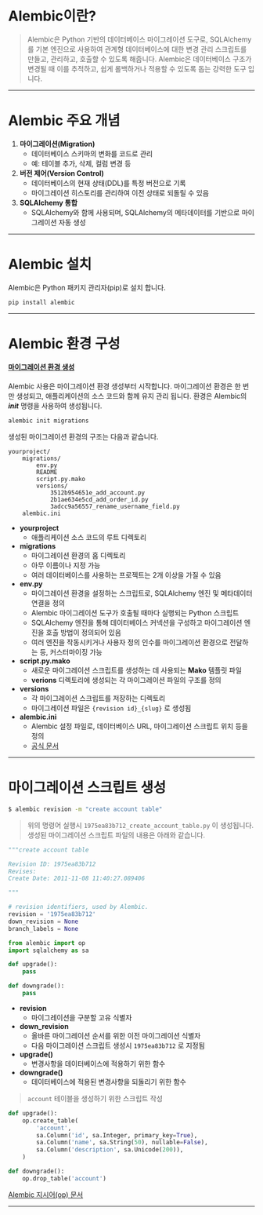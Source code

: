 # Alembic이란?

>Alembic은 Python 기반의 데이터베이스 마이그레이션 도구로, SQLAlchemy를 기본 엔진으로 사용하여 관계형 데이터베이스에 대한 변경 관리 스크립트를 만들고, 관리하고, 호출할 수 있도록 해줍니다. 
>Alembic은 데이터베이스 구조가 변경될 때 이를 추적하고, 쉽게 롤백하거나 적용할 수 있도록 돕는 강력한 도구 입니다. 

---
# Alembic 주요 개념

1. **마이그레이션(Migration)**
	- 데이터베이스 스키마의 변화를 코드로 관리 
	- 예: 테이블 추가, 삭제, 컬럼 변경 등
2. **버전 제어(Version Control)**
	- 데이터베이스의 현재 상태(DDL)를 특정 버전으로 기록
	- 마이그레이션 히스토리를 관리하여 이전 상태로 되돌릴 수 있음
3. **SQLAlchemy 통합**
	- SQLAlchemy와 함께 사용되며, SQLAlchemy의 메타데이터를 기반으로 마이그레이션 자동 생성

---
# Alembic 설치

Alembic은 Python 패키지 관리자(pip)로 설치 합니다.

```bash
pip install alembic
```

---
# Alembic 환경 구성

#### [마이그레이션 환경 생성](https://alembic.sqlalchemy.org/en/latest/tutorial.html#the-migration-environment)

Alembic 사용은 마이그레이션 환경 생성부터 시작합니다.
마이그레이션 환경은 한 번만 생성되고, 애플리케이션의 소스 코드와 함께 유지 관리 됩니다.
환경은 Alembic의 ***init*** 명령을 사용하여 생성됩니다.

```bash
alembic init migrations
```

생성된 마이그레이션 환경의 구조는 다음과 같습니다.

```
yourproject/
    migrations/
        env.py
        README
        script.py.mako
        versions/
            3512b954651e_add_account.py
            2b1ae634e5cd_add_order_id.py
            3adcc9a56557_rename_username_field.py
	alembic.ini
```

- **yourproject**
	- 애플리케이션 소스 코드의 루트 디렉토리
- **migrations**
	- 마이그레이션 환경의 홈 디렉토리
	- 아무 이름이나 지정 가능
	- 여러 데이터베이스를 사용하는 프로젝트는 2개 이상을 가질 수 있음
- **env.py**
	- 마이그레이션 환경을 설정하는 스크립트로, SQLAlchemy 엔진 및 메타데이터 연결을 정의
	- Alembic 마이그레이션 도구가 호출될 때마다 실행되는 Python 스크립트
	- SQLAlchemy 엔진을 통해 데이터베이스 커넥션을 구성하고 마이그레이션 엔진을 호출 방법이 정의되어 있음
	- 여러 엔진을 작동시키거나 사용자 정의 인수를 마이그레이션 환경으로 전달하는 등, 커스터마이징 가능
- **script.py.mako**
	- 새로운 마이그레이션 스크립트를 생성하는 데 사용되는 **Mako** 템플릿 파일
	- **verions** 디렉토리에 생성되는 각 마이그레이션 파일의 구조를 정의
- **versions**
	- 각 마이그레이션 스크립트를 저장하는 디렉토리
	- 마이그레이션 파일은 `{revision id}_{slug}` 로 생성됨
- **alembic.ini**
	- Alembic 설정 파일로, 데이터베이스 URL, 마이그레이션 스크립트 위치 등을 정의
	- [공식 문서](https://alembic.sqlalchemy.org/en/latest/tutorial.html#editing-the-ini-file)

---
# 마이그레이션 스크립트 생성

```bash
$ alembic revision -m "create account table"
```

>위의 명령어 실행시 `1975ea83b712_create_account_table.py` 이 생성됩니다.
>생성된 마이그레이션 스크립트 파일의 내용은 아래와 같습니다.

```python
"""create account table

Revision ID: 1975ea83b712
Revises:
Create Date: 2011-11-08 11:40:27.089406

"""

# revision identifiers, used by Alembic.
revision = '1975ea83b712'
down_revision = None
branch_labels = None

from alembic import op
import sqlalchemy as sa

def upgrade():
    pass

def downgrade():
    pass
```

- **revision**
	- 마이그레이션을 구분할 고유 식별자
- **down_revision**
	- 올바른 마이그레이션 순서를 위한 이전 마이그레이션 식별자
	- 다음 마이그레이션 스크립트 생성시 `1975ea83b712` 로 지정됨
- **upgrade()**
	- 변경사항을 데이터베이스에 적용하기 위한 함수
- **downgrade()**
	- 데이터베이스에 적용된 변경사항을 되돌리기 위한 함수

>`account` 테이블을 생성하기 위한 스크립트 작성

```python
def upgrade():
    op.create_table(
        'account',
        sa.Column('id', sa.Integer, primary_key=True),
        sa.Column('name', sa.String(50), nullable=False),
        sa.Column('description', sa.Unicode(200)),
    )

def downgrade():
    op.drop_table('account')
```

[Alembic 지시어(op) 문서](https://alembic.sqlalchemy.org/en/latest/ops.html#ops)

---

